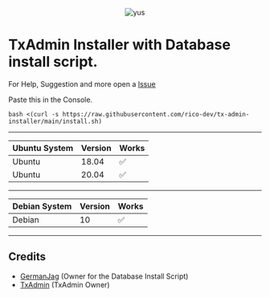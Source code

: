 <p align="center"> <img src="https://komarev.com/ghpvc/?username=rico-dev" alt="yus" /> </p>

# TxAdmin Installer with Database install script.

For Help, Suggestion and more open a [Issue](https://github.com/rico-dev/tx-admin-installer/issues/new)

Paste this in the Console.

```
bash <(curl -s https://raw.githubusercontent.com/rico-dev/tx-admin-installer/main/install.sh)
```
---
| Ubuntu  System   | Version | Works
| ---------------- | ------- | ------------------
| Ubuntu           | 18.04   | :white_check_mark: 	        
| Ubuntu           | 20.04   | :white_check_mark:
--- 
| Debian System    | Version | Works    
| ---------------- | ------- | ------------------
| Debian           | 10      | :white_check_mark:      
---

## Credits

 - [GermanJag](https://github.com/GermanJag/) (Owner for the Database Install Script)
 - [TxAdmin](https://github.com/tabarra/txAdmin) (TxAdmin Owner)